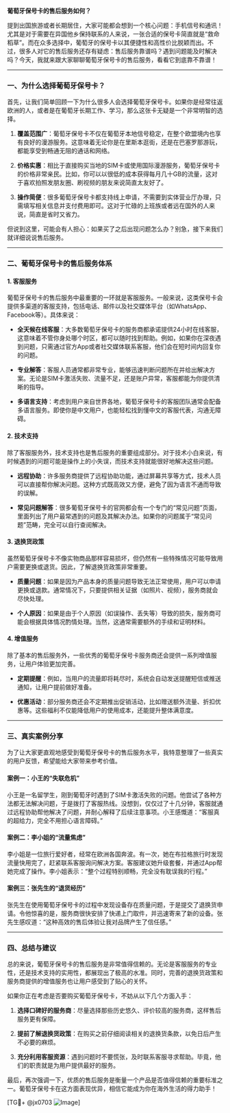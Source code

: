 **葡萄牙保号卡的售后服务如何？**

提到出国旅游或者长期居住，大家可能都会想到一个核心问题：手机信号和通讯！尤其是对于需要在异国他乡保持联系的人来说，一张合适的保号卡简直就是“救命稻草”。而在众多选择中，葡萄牙的保号卡以其便捷性和高性价比脱颖而出。不过，很多人对它的售后服务还存有疑虑：售后服务靠谱吗？遇到问题能及时解决吗？今天，我就来跟大家聊聊葡萄牙保号卡的售后服务，看看它到底靠不靠谱！

---

### 一、为什么选择葡萄牙保号卡？

首先，让我们简单回顾一下为什么很多人会选择葡萄牙保号卡。如果你是经常往返欧洲的人，或者是在葡萄牙长期工作、学习，那么这张卡无疑是一个非常明智的选择。

1. **覆盖范围广**：葡萄牙保号卡不仅在葡萄牙本地信号稳定，在整个欧盟境内也享有良好的漫游服务。这意味着无论你是在里斯本逛街，还是在巴塞罗那游玩，都能享受到畅通无阻的通话和网络。
   
2. **价格实惠**：相比于直接购买当地的SIM卡或使用国际漫游服务，葡萄牙保号卡的价格非常亲民。比如，你可以以很低的成本获得每月几十GB的流量，这对于喜欢拍照发朋友圈、刷视频的朋友来说简直太友好了。

3. **操作简便**：很多葡萄牙保号卡都支持线上申请，不需要到实体营业厅办理，只需填写相关信息并支付费用即可。这对于忙碌的上班族或者远在国外的人来说，简直是省时又省力。

但说到这里，可能会有人担心：如果买了之后出现问题怎么办？别急，接下来我们就详细说说售后服务。

---

### 二、葡萄牙保号卡的售后服务体系

#### 1. **客服服务**
葡萄牙保号卡的售后服务中最重要的一环就是客服服务。一般来说，这类保号卡会提供多渠道的客服支持，包括电话、邮件以及社交媒体平台（如WhatsApp、Facebook等）。具体来说：

- **全天候在线客服**：大多数葡萄牙保号卡的服务商都承诺提供24小时在线客服，这意味着不管你身处哪个时区，都可以随时找到帮助。例如，如果你在深夜遇到问题，只需通过官方App或者社交媒体联系客服，他们会在短时间内回复你的问题。
  
- **专业解答**：客服人员通常都非常专业，能够迅速判断问题所在并给出解决方案。无论是SIM卡激活失败、流量不足，还是账户异常，客服都能为你提供清晰的指导。

- **多语言支持**：考虑到用户来自世界各地，葡萄牙保号卡的客服团队通常会配备多语言服务。即使你是中文用户，也能轻松找到懂中文的客服代表，沟通无障碍。

#### 2. **技术支持**
除了客服服务外，技术支持也是售后服务的重要组成部分。对于技术小白来说，有时候遇到的问题可能是操作上的小失误，而技术支持就能很好地解决这些问题。

- **远程协助**：许多服务商提供了远程协助功能，通过屏幕共享等方式，技术人员可以直接帮你解决问题。这种方式既高效又方便，避免了因为语言不通而导致的误解。

- **常见问题解答**：很多葡萄牙保号卡的官网都会有一个专门的“常见问题”页面，里面列出了用户最常遇到的问题及其解决办法。如果你的问题属于“常见问题”范畴，完全可以自行查阅解决。

#### 3. **退换货政策**
虽然葡萄牙保号卡不像实物商品那样容易损坏，但仍然有一些特殊情况可能导致用户需要更换或退货。因此，了解退换货政策非常重要。

- **质量问题**：如果是因为产品本身的质量问题导致无法正常使用，用户可以申请更换或退款。通常情况下，只要提供相关证据（如照片、视频），服务商就会尽快处理。

- **个人原因**：如果是由于个人原因（如误操作、丢失等）导致的损失，服务商可能会根据具体情况酌情处理。当然，这通常需要额外的手续和证明材料。

#### 4. **增值服务**
除了基本的售后服务外，一些优秀的葡萄牙保号卡服务商还会提供一系列增值服务，让用户体验更加完善。

- **定期提醒**：例如，当用户的流量即将耗尽时，系统会自动发送提醒短信或推送通知，让用户提前做好准备。

- **优惠活动**：部分服务商还会不定期推出促销活动，比如赠送额外流量、折扣优惠等。这些福利不仅能降低用户的使用成本，还能提升整体满意度。

---

### 三、真实案例分享

为了让大家更直观地感受到葡萄牙保号卡的售后服务水平，我特意整理了一些真实的用户反馈，希望能给大家带来参考价值。

#### 案例一：小王的“失联危机”
小王是一名留学生，刚到葡萄牙时遇到了SIM卡激活失败的问题。他尝试了各种方法都无法解决问题，于是拨打了客服热线。没想到，仅仅过了十几分钟，客服就通过远程协助帮他解决了问题，并耐心解释了后续注意事项。小王感慨道：“客服真的超给力，完全不用担心语言障碍。”

#### 案例二：李小姐的“流量焦虑”
李小姐是一位旅行爱好者，经常在欧洲各国奔波。有一次，她在布拉格旅行时发现流量快用完了，赶紧联系客服询问解决方案。客服建议她升级套餐，并通过App帮她完成了操作。李小姐表示：“整个过程特别顺畅，完全没有耽误我的行程。”

#### 案例三：张先生的“退货经历”
张先生在使用葡萄牙保号卡的过程中发现设备存在质量问题，于是提交了退换货申请。令他惊喜的是，服务商很快安排了快递上门取件，并迅速寄来了新的设备。张先生感叹道：“这种高效的售后体验让我对品牌产生了信任感。”

---

### 四、总结与建议

总的来说，葡萄牙保号卡的售后服务是非常值得信赖的。无论是客服服务的专业性，还是技术支持的实用性，都展现出了极高的水准。同时，完善的退换货政策和服务商提供的增值服务也让用户感受到了贴心的关怀。

如果你正在考虑是否要购买葡萄牙保号卡，不妨从以下几个方面入手：

1. **选择口碑好的服务商**：尽量选择那些历史悠久、评价较高的服务商，这样售后服务更有保障。
   
2. **提前了解退换货政策**：在购买之前仔细阅读相关的退换货条款，以免日后产生不必要的麻烦。

3. **充分利用客服资源**：遇到问题时不要慌张，及时联系客服寻求帮助。毕竟，他们的职责就是为用户提供最好的服务。

最后，再次强调一下，优质的售后服务是衡量一个产品是否值得信赖的重要标准之一。葡萄牙保号卡在这方面表现优异，相信它能成为你在海外生活的得力助手！

[TG💪+ @jx0703 ![Image](https://github.com/user-attachments/assets/dbca1d08-cadb-493c-b0ec-ad6f7a83f270)]